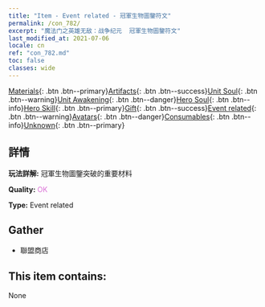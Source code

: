 ```yaml
---
title: "Item - Event related - 冠軍生物圖鑒符文"
permalink: /con_782/
excerpt: "魔法门之英雄无敌：战争纪元  冠軍生物圖鑒符文"
last_modified_at: 2021-07-06
locale: cn
ref: "con_782.md"
toc: false
classes: wide
---
```

 [Materials](/ItemsCN/){: .btn .btn--primary}[Artifacts](/ItemsCN/Artifacts/){: .btn .btn--success}[Unit Soul](/ItemsCN/UnitSoul/){: .btn .btn--warning}[Unit Awakening](/ItemsCN/UnitAwakening/){: .btn .btn--danger}[Hero Soul](/ItemsCN/HeroSoul/){: .btn .btn--info}[Hero Skill](/ItemsCN/HeroSkill/){: .btn .btn--primary}[Gift](/ItemsCN/Gift/){: .btn .btn--success}[Event related](/ItemsCN/Events/){: .btn .btn--warning}[Avatars](/ItemsCN/Avatars/){: .btn .btn--danger}[Consumables](/ItemsCN/Consumables/){: .btn .btn--info}[Unknown](/ItemsCN/Unknown/){: .btn .btn--primary}

## 詳情
 **玩法詳解:** 冠軍生物圖鑒突破的重要材料

 **Quality:** <span style="color: #DA70D6">OK</span>

 **Type:** Event related

## Gather

*    聯盟商店 

## This item contains:

  None


